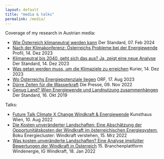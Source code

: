 ```yaml
---
layout: default
title: "media & talks"
permalink: /media/
---
```


Coverage of my research in Austrian media:
* [Wie Österreich klimaneutral werden kann](https://www.derstandard.at/story/3000000205443/wie-oesterreich-klimaneutral-werden-kann) Der Standard, 07. Feb 2024
* [Nach der Klimakonferenz: Österreichs Probleme bei der Energiewende](https://www.profil.at/morgenpost/nach-der-klimakonferenz-oesterreichs-probleme-bei-der-energiewende/402707296) Profil, 14. Dez 2023
* [Klimaneutral bis 2040, geht sich das aus? Ja, zeigt eine neue Analyse](https://www.derstandard.at/story/3000000199643/klimaneutral-bis-2040-geht-sich-das-aus-ja-zeigt-eine-neue-analyse) Der Standard, 14. Dez 2023
* [Was getan werden muss, um die Klimaziele zu erreichen](https://kurier.at/wirtschaft/klimaziele-erneuerbare-net-zero-oesterreich-2040/402708217) Kurier, 14. Dez 2023
* [Wo Österreichs Energiepotenziale liegen](https://orf.at/stories/3326689/) ORF, 17. Aug 2023
* [Dürre Zeiten für die Wasserkraft](https://www.diepresse.com/6160671/duerre-zeiten-fuer-die-wasserkraft) Die Presse, 09. Nov 2022
* [Genug Land? Wien Energiewende und Landnutzung zusammenhängen](https://www.derstandard.at/story/2000109902224/genug-land-wie-energiewende-und-landnutzung-zusammenhaengen) Der Standard, 16. Okt 2019

Talks:
* [Future Talk Climate X Change Windkraft & Energiewende](https://www.kunsthauswien.com/en/education/future-talk-windkraft-energiewende/) Kunsthaus Wien, 10. Aug 2022
* [Die Kosten unveränderter Landschaften: Eine Abschätzung der Opportunitätskosten der Windkraft im österreichischen Energiesystem](https://www.youtube.com/watch?v=kVZjrdbKoZQ), Boku Energiecluster: Windkraft verstehen, 15. Mrz 2022
* [Was kosten unveränderte Landschaften? Eine Analyse impliziter Bewertungen der Windkraft in Österreich](https://www.igwindkraft.at/?mdoc_id=1043799) 15. Branchenplattform Windenergie, IG Windkraft, 18. Jan 2022

